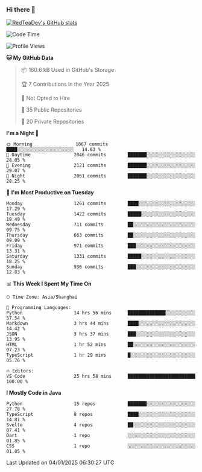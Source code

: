 ### Hi there 👋

<!--
**RedTeaDev/RedTeaDev** is a ✨ _special_ ✨ repository because its `README.md` (this file) appears on your GitHub profile.

Here are some ideas to get you started:

- 🔭 I’m currently working on ...
- 🌱 I’m currently learning ...
- 👯 I’m looking to collaborate on ...
- 🤔 I’m looking for help with ...
- 💬 Ask me about ...
- 📫 How to reach me: ...
- 😄 Pronouns: ...
- ⚡ Fun fact: ...
-->

<!--
[![wakatime](https://wakatime.com/badge/user/6b101ed0-04c0-4490-9283-eb61f2efff96.svg)](https://wakatime.com/@6b101ed0-04c0-4490-9283-eb61f2efff96)
!-->

[![RedTeaDev's GitHub stats](https://github-readme-stats.vercel.app/api?username=RedTeaDev\&include_all_commits=true)](https://github.com/anuraghazra/github-readme-stats)
<!--
[![willianrod's wakatime stats](https://github-readme-stats.vercel.app/api/wakatime?username=RedTeaDev)](https://github.com/anuraghazra/github-readme-stats)
!-->
<!--START_SECTION:waka-->
![Code Time](http://img.shields.io/badge/Code%20Time-2%2C912%20hrs%2055%20mins-blue)

![Profile Views](http://img.shields.io/badge/Profile%20Views-0-blue)

**🐱 My GitHub Data** 

> 📦 160.6 kB Used in GitHub's Storage 
 > 
> 🏆 7 Contributions in the Year 2025
 > 
> 🚫 Not Opted to Hire
 > 
> 📜 35 Public Repositories 
 > 
> 🔑 20 Private Repositories 
 > 
**I'm a Night 🦉** 

```text
🌞 Morning                1067 commits        ████░░░░░░░░░░░░░░░░░░░░░   14.63 % 
🌆 Daytime                2046 commits        ███████░░░░░░░░░░░░░░░░░░   28.05 % 
🌃 Evening                2121 commits        ███████░░░░░░░░░░░░░░░░░░   29.07 % 
🌙 Night                  2061 commits        ███████░░░░░░░░░░░░░░░░░░   28.25 % 
```
📅 **I'm Most Productive on Tuesday** 

```text
Monday                   1261 commits        ████░░░░░░░░░░░░░░░░░░░░░   17.29 % 
Tuesday                  1422 commits        █████░░░░░░░░░░░░░░░░░░░░   19.49 % 
Wednesday                711 commits         ██░░░░░░░░░░░░░░░░░░░░░░░   09.75 % 
Thursday                 663 commits         ██░░░░░░░░░░░░░░░░░░░░░░░   09.09 % 
Friday                   971 commits         ███░░░░░░░░░░░░░░░░░░░░░░   13.31 % 
Saturday                 1331 commits        █████░░░░░░░░░░░░░░░░░░░░   18.25 % 
Sunday                   936 commits         ███░░░░░░░░░░░░░░░░░░░░░░   12.83 % 
```


📊 **This Week I Spent My Time On** 

```text
🕑︎ Time Zone: Asia/Shanghai

💬 Programming Languages: 
Python                   14 hrs 56 mins      ██████████████░░░░░░░░░░░   57.54 % 
Markdown                 3 hrs 44 mins       ████░░░░░░░░░░░░░░░░░░░░░   14.42 % 
JSON                     3 hrs 37 mins       ███░░░░░░░░░░░░░░░░░░░░░░   13.95 % 
HTML                     1 hr 52 mins        ██░░░░░░░░░░░░░░░░░░░░░░░   07.23 % 
TypeScript               1 hr 29 mins        █░░░░░░░░░░░░░░░░░░░░░░░░   05.76 % 

🔥 Editors: 
VS Code                  25 hrs 58 mins      █████████████████████████   100.00 % 
```

**I Mostly Code in Java** 

```text
Python                   15 repos            ███████░░░░░░░░░░░░░░░░░░   27.78 % 
TypeScript               8 repos             ████░░░░░░░░░░░░░░░░░░░░░   14.81 % 
Svelte                   4 repos             ██░░░░░░░░░░░░░░░░░░░░░░░   07.41 % 
Dart                     1 repo              ░░░░░░░░░░░░░░░░░░░░░░░░░   01.85 % 
CSS                      1 repo              ░░░░░░░░░░░░░░░░░░░░░░░░░   01.85 % 
```




 Last Updated on 04/01/2025 06:30:27 UTC
<!--END_SECTION:waka-->



